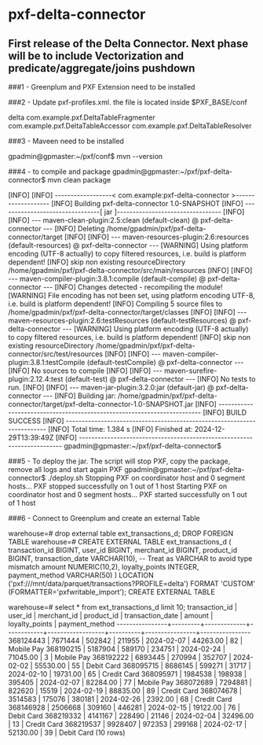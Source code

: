 # pxf-delta-connector
## First release of the Delta Connector. Next phase will be to include Vectorization and predicate/aggregate/joins pushdown

###1 - Greenplum and PXF Extension need to be installed 

###2 - Update pxf-profiles.xml. the file is located inside $PXF_BASE/conf

<profiles>
	<profile>
        <name>delta</name>
        <plugins>
            <fragmenter>com.example.pxf.DeltaTableFragmenter</fragmenter>
	    <accessor>com.example.pxf.DeltaTableAccessor</accessor>
            <resolver>com.example.pxf.DeltaTableResolver</resolver>
        </plugins>
    </profile>
</profiles>




###3 - Maveen need to be installed 

gpadmin@gpmaster:~/pxf/conf$ mvn --version 


###4 - to compile and package 
gpadmin@gpmaster:~/pxf/pxf-delta-connector$ mvn clean package 

[INFO] 
[INFO] ------------------< com.example:pxf-delta-connector >-------------------
[INFO] Building pxf-delta-connector 1.0-SNAPSHOT
[INFO] --------------------------------[ jar ]---------------------------------
[INFO] 
[INFO] --- maven-clean-plugin:2.5:clean (default-clean) @ pxf-delta-connector ---
[INFO] Deleting /home/gpadmin/pxf/pxf-delta-connector/target
[INFO] 
[INFO] --- maven-resources-plugin:2.6:resources (default-resources) @ pxf-delta-connector ---
[WARNING] Using platform encoding (UTF-8 actually) to copy filtered resources, i.e. build is platform dependent!
[INFO] skip non existing resourceDirectory /home/gpadmin/pxf/pxf-delta-connector/src/main/resources
[INFO] 
[INFO] --- maven-compiler-plugin:3.8.1:compile (default-compile) @ pxf-delta-connector ---
[INFO] Changes detected - recompiling the module!
[WARNING] File encoding has not been set, using platform encoding UTF-8, i.e. build is platform dependent!
[INFO] Compiling 5 source files to /home/gpadmin/pxf/pxf-delta-connector/target/classes
[INFO] 
[INFO] --- maven-resources-plugin:2.6:testResources (default-testResources) @ pxf-delta-connector ---
[WARNING] Using platform encoding (UTF-8 actually) to copy filtered resources, i.e. build is platform dependent!
[INFO] skip non existing resourceDirectory /home/gpadmin/pxf/pxf-delta-connector/src/test/resources
[INFO] 
[INFO] --- maven-compiler-plugin:3.8.1:testCompile (default-testCompile) @ pxf-delta-connector ---
[INFO] No sources to compile
[INFO] 
[INFO] --- maven-surefire-plugin:2.12.4:test (default-test) @ pxf-delta-connector ---
[INFO] No tests to run.
[INFO] 
[INFO] --- maven-jar-plugin:3.2.0:jar (default-jar) @ pxf-delta-connector ---
[INFO] Building jar: /home/gpadmin/pxf/pxf-delta-connector/target/pxf-delta-connector-1.0-SNAPSHOT.jar
[INFO] ------------------------------------------------------------------------
[INFO] BUILD SUCCESS
[INFO] ------------------------------------------------------------------------
[INFO] Total time:  1.384 s
[INFO] Finished at: 2024-12-29T13:39:49Z
[INFO] ------------------------------------------------------------------------
gpadmin@gpmaster:~/pxf/pxf-delta-connector$ 

###5 - To deploy the jar. The script will stop PXF, copy the package, remove all logs and start again PXF
gpadmin@gpmaster:~/pxf/pxf-delta-connector$ ./deploy.sh 
Stopping PXF on coordinator host and 0 segment hosts...
PXF stopped successfully on 1 out of 1 host
Starting PXF on coordinator host and 0 segment hosts...
PXF started successfully on 1 out of 1 host

###6 - Connect to Greenplum and create an external Table 

warehouse=# drop external table ext_transactions_d;
DROP FOREIGN TABLE
warehouse=# CREATE EXTERNAL TABLE ext_transactions_d (
    transaction_id   BIGINT,
    user_id          BIGINT,
    merchant_id      BIGINT,
    product_id       BIGINT,
    transaction_date VARCHAR(10), -- Treat as VARCHAR to avoid type mismatch
    amount           NUMERIC(10,2),
    loyalty_points   INTEGER,
    payment_method   VARCHAR(50)
)
LOCATION ('pxf:///mnt/data/parquet/transactions?PROFILE=delta')
FORMAT 'CUSTOM' (FORMATTER='pxfwritable_import');
CREATE EXTERNAL TABLE

warehouse=# select * from ext_transactions_d limit 10; 
 transaction_id | user_id | merchant_id | product_id | transaction_date |  amount  | loyalty_points | payment_method 
----------------+---------+-------------+------------+------------------+----------+----------------+----------------
      368124443 | 7671444 |      502842 |     211955 | 2024-02-07       | 44263.00 |             82 | Mobile Pay
      368190215 | 5187904 |      589170 |     234751 | 2024-02-24       | 71045.00 |              3 | Mobile Pay
      368192222 | 6893445 |      270994 |     352707 | 2024-02-02       | 55530.00 |             55 | Debit Card
      368095715 | 8686145 |      599271 |      31717 | 2024-02-10       | 19731.00 |             65 | Credit Card
      368095971 | 1984538 |      198938 |     395405 | 2024-02-07       | 82284.00 |             77 | Mobile Pay
      368072689 | 7294881 |      822620 |      15519 | 2024-02-19       | 88835.00 |             89 | Credit Card
      368074678 | 3514583 |      175076 |     380181 | 2024-02-26       |  2392.00 |             68 | Credit Card
      368146928 | 2506668 |      309160 |     446281 | 2024-02-15       | 19122.00 |             76 | Debit Card
      368219332 | 4141167 |      228490 |      21146 | 2024-02-04       | 32496.00 |             13 | Credit Card
      368219537 | 9928407 |      972353 |     299168 | 2024-02-17       | 52130.00 |             39 | Debit Card
(10 rows)


